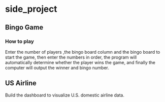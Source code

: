 # side_project
## Bingo Game
### How to play
  Enter the number of players ,the bingo board column and the bingo board to start the game, then enter the numbers in order, the program will automatically determine whether the player wins the game, and finally the computer will output the winner and bingo number.

## US Airline
Build the dashboard to visualize U.S. domestic airline data.
